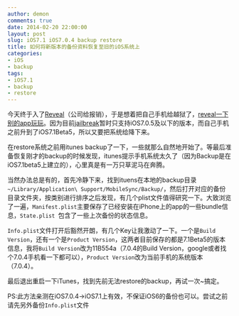 ```yaml
---
author: demon
comments: true
date: 2014-02-20 22:00:00
layout: post
slug: iOS7.1 iOS7.0.4 backup restore
title: 如何将新版本的备份资料恢复至旧的iOS系统上
categories:
- iOS
- backup
tags:
- iOS7.1
- backup
- restore
---
```

今天终于入了[Reveal](revealapp.com)（公司给报销），于是想着把自己手机给越狱了，[reveal一下别的app玩玩](http://blog.csdn.net/yiyaaixuexi/article/details/18220875)。因为目前[jailbreak](http://evasi0n.com/)暂时只支持iOS7.0.5及以下的版本，而自己手机之前升到了iOS7.1Beta5，所以又要把系统给降下来。

在restore系统之前用itunes backup了一下，一些就那么自然地开始了。等最后准备恢复刚才的backup的时候发现，itunes提示手机系统太久了（因为Backup是在iOS7.1beta5上建立的），心里真是有一万只草泥马在奔腾。

当然办法总是有的，首先冷静下来，找到ituens在本地的backup目录`~/Library/Application\ Support/MobileSync/Backup/`，然后打开对应的备份目录文件夹，按类别进行排序之后发现，有几个plist文件值得研究一下。大致浏览了一遍，`Manifest.plist`主要保存了已经安装在iPhone上的app的一些bundle信息，`State.plist `包含了一些上次备份的状态信息。

`Info.plist`文件打开后豁然开朗，有几个Key让我激动了一下。一个是`Build Version`，还有一个是`Product Version`，这两者目前保存的都是7.1Beta5的版本信息，我将`Build Version`改为11B554a（7.0.4的Build Version，google或者找个7.0.4手机看一下都可以），`Product Version`改为当前手机的系统版本（7.0.4）。

最后退出重启一下iTunes，找到先前无法restore的backup，再试一次~搞定。

PS:此方法亲测在iOS7.0.4->iOS7.1上有效，不保证iOS6的备份也可以。尝试之前请先另外备份`Info.plist`文件